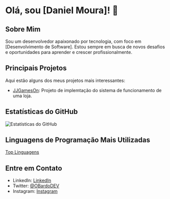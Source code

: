 # Olá, sou [Daniel Moura]! 👋

## Sobre Mim
Sou um desenvolvedor apaixonado por tecnologia, com foco em [Desenvolvimento de Software]. Estou sempre em busca de novos desafios e oportunidades para aprender e crescer profissionalmente.

## Principais Projetos
Aqui estão alguns dos meus projetos mais interessantes:

- [JJGamesOn](https://github.com/Jlucas66/JJGamesOn): Projeto de implemtação do sistema de funcionamento de uma loja.

## Estatísticas do GitHub
![Estatísticas do GitHub](https://github-readme-stats.vercel.app/api?username=sD4nielMour4&show_icons=true&theme=dark)

## Linguagens de Programação Mais Utilizadas
[Top Linguagens](https://github-readme-stats.vercel.app/api/top-langs/?username=seu_nome_de_usuário&layout=compact&theme=dark)

## Entre em Contato
- LinkedIn: [LinkedIn](https://www.linkedin.com/in/daniel---moura/)
- Twitter: [@OBardoDEV](https://twitter.com/OBardoDEV)
- Instagram: [Instagram](https://www.instagram.com/Apa.JAVA/)

